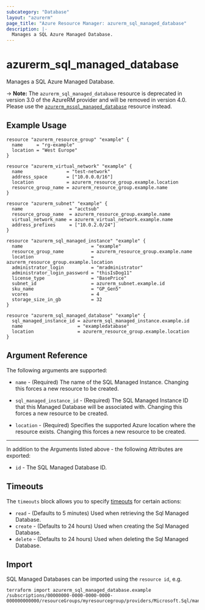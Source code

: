 ```yaml
---
subcategory: "Database"
layout: "azurerm"
page_title: "Azure Resource Manager: azurerm_sql_managed_database"
description: |-
  Manages a SQL Azure Managed Database.
---
```


# azurerm_sql_managed_database

Manages a SQL Azure Managed Database.

-> **Note:** The `azurerm_sql_managed_database` resource is deprecated in version 3.0 of the AzureRM provider and will be removed in version 4.0. Please use the [`azurerm_mssql_managed_database`](https://registry.terraform.io/providers/hashicorp/azurerm/latest/docs/resources/mssql_managed_database) resource instead.

## Example Usage

```hcl
resource "azurerm_resource_group" "example" {
  name     = "rg-example"
  location = "West Europe"
}

resource "azurerm_virtual_network" "example" {
  name                = "test-network"
  address_space       = ["10.0.0.0/16"]
  location            = azurerm_resource_group.example.location
  resource_group_name = azurerm_resource_group.example.name
}

resource "azurerm_subnet" "example" {
  name                 = "acctsub"
  resource_group_name  = azurerm_resource_group.example.name
  virtual_network_name = azurerm_virtual_network.example.name
  address_prefixes     = ["10.0.2.0/24"]
}

resource "azurerm_sql_managed_instance" "example" {
  name                         = "example"
  resource_group_name          = azurerm_resource_group.example.name
  location                     = azurerm_resource_group.example.location
  administrator_login          = "mradministrator"
  administrator_login_password = "thisIsDog11"
  license_type                 = "BasePrice"
  subnet_id                    = azurerm_subnet.example.id
  sku_name                     = "GP_Gen5"
  vcores                       = 4
  storage_size_in_gb           = 32
}

resource "azurerm_sql_managed_database" "example" {
  sql_managed_instance_id = azurerm_sql_managed_instance.example.id
  name                    = "exampledatabase"
  location                = azurerm_resource_group.example.location
}
```

## Argument Reference

The following arguments are supported:

* `name` - (Required) The name of the SQL Managed Instance. Changing this forces a new resource to be created.

* `sql_managed_instance_id` - (Required) The SQL Managed Instance ID that this Managed Database will be associated with. Changing this forces a new resource to be created.

* `location` - (Required) Specifies the supported Azure location where the resource exists. Changing this forces a new resource to be created.

---

In addition to the Arguments listed above - the following Attributes are exported:

* `id` - The SQL Managed Database ID.

## Timeouts

The `timeouts` block allows you to specify [timeouts](https://www.terraform.io/language/resources/syntax#operation-timeouts) for certain actions:

* `read` - (Defaults to 5 minutes) Used when retrieving the Sql Managed Database.
* `create` - (Defaults to 24 hours) Used when creating the Sql Managed Database.
* `delete` - (Defaults to 24 hours) Used when deleting the Sql Managed Database.

## Import

SQL Managed Databases can be imported using the `resource id`, e.g.

```shell
terraform import azurerm_sql_managed_database.example /subscriptions/00000000-0000-0000-0000-000000000000/resourceGroups/myresourcegroup/providers/Microsoft.Sql/managedInstances/myserver/databases/mydatabase
```
